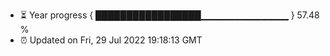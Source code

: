 - ⏳ Year progress { █████████████████▁▁▁▁▁▁▁▁▁▁▁▁▁ } 57.48 %
- ⏰ Updated on Fri, 29 Jul 2022 19:18:13 GMT

